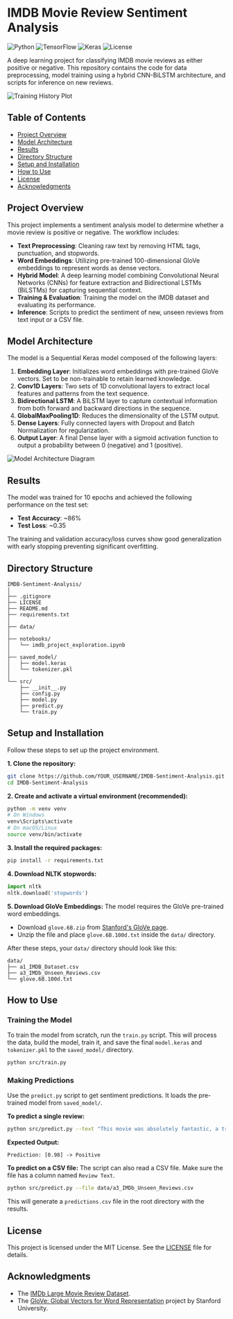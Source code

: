 # IMDB Movie Review Sentiment Analysis

![Python](https://img.shields.io/badge/Python-3.8%2B-blue.svg)
![TensorFlow](https://img.shields.io/badge/TensorFlow-2.x-orange.svg)
![Keras](https://img.shields.io/badge/Keras-2.x-red.svg)
![License](https://img.shields.io/badge/License-MIT-green.svg)

A deep learning project for classifying IMDB movie reviews as either positive or negative. This repository contains the code for data preprocessing, model training using a hybrid CNN-BiLSTM architecture, and scripts for inference on new reviews.

![Training History Plot](/training_history.png)

## Table of Contents
- [Project Overview](#project-overview)
- [Model Architecture](#model-architecture)
- [Results](#results)
- [Directory Structure](#directory-structure)
- [Setup and Installation](#setup-and-installation)
- [How to Use](#how-to-use)
- [License](#license)
- [Acknowledgments](#acknowledgments)

## Project Overview

This project implements a sentiment analysis model to determine whether a movie review is positive or negative. The workflow includes:
- **Text Preprocessing**: Cleaning raw text by removing HTML tags, punctuation, and stopwords.
- **Word Embeddings**: Utilizing pre-trained 100-dimensional GloVe embeddings to represent words as dense vectors.
- **Hybrid Model**: A deep learning model combining Convolutional Neural Networks (CNNs) for feature extraction and Bidirectional LSTMs (BiLSTMs) for capturing sequential context.
- **Training & Evaluation**: Training the model on the IMDB dataset and evaluating its performance.
- **Inference**: Scripts to predict the sentiment of new, unseen reviews from text input or a CSV file.

## Model Architecture

The model is a Sequential Keras model composed of the following layers:

1.  **Embedding Layer**: Initializes word embeddings with pre-trained GloVe vectors. Set to be non-trainable to retain learned knowledge.
2.  **Conv1D Layers**: Two sets of 1D convolutional layers to extract local features and patterns from the text sequence.
3.  **Bidirectional LSTM**: A BiLSTM layer to capture contextual information from both forward and backward directions in the sequence.
4.  **GlobalMaxPooling1D**: Reduces the dimensionality of the LSTM output.
5.  **Dense Layers**: Fully connected layers with Dropout and Batch Normalization for regularization.
6.  **Output Layer**: A final Dense layer with a sigmoid activation function to output a probability between 0 (negative) and 1 (positive).

![Model Architecture Diagram](model_architecture.png)

## Results

The model was trained for 10 epochs and achieved the following performance on the test set:

-   **Test Accuracy**: ~86%
-   **Test Loss**: ~0.35

The training and validation accuracy/loss curves show good generalization with early stopping preventing significant overfitting.

## Directory Structure

```
IMDB-Sentiment-Analysis/
│
├── .gitignore
├── LICENSE
├── README.md
├── requirements.txt
│
├── data/
│
├── notebooks/
│   └── imdb_project_exploration.ipynb
│
├── saved_model/
│   ├── model.keras
│   └── tokenizer.pkl
│
└── src/
    ├── __init__.py
    ├── config.py
    ├── model.py
    ├── predict.py
    └── train.py
```

## Setup and Installation

Follow these steps to set up the project environment.

**1. Clone the repository:**
```bash
git clone https://github.com/YOUR_USERNAME/IMDB-Sentiment-Analysis.git
cd IMDB-Sentiment-Analysis
```

**2. Create and activate a virtual environment (recommended):**
```bash
python -m venv venv
# On Windows
venv\Scripts\activate
# On macOS/Linux
source venv/bin/activate
```

**3. Install the required packages:**
```bash
pip install -r requirements.txt
```

**4. Download NLTK stopwords:**
```python
import nltk
nltk.download('stopwords')
```

**5. Download GloVe Embeddings:**
The model requires the GloVe pre-trained word embeddings.
- Download `glove.6B.zip` from [Stanford's GloVe page](https://nlp.stanford.edu/projects/glove/).
- Unzip the file and place `glove.6B.100d.txt` inside the `data/` directory.

After these steps, your `data/` directory should look like this:
```
data/
├── a1_IMDB_Dataset.csv
├── a3_IMDb_Unseen_Reviews.csv
└── glove.6B.100d.txt
```

## How to Use

### Training the Model

To train the model from scratch, run the `train.py` script. This will process the data, build the model, train it, and save the final `model.keras` and `tokenizer.pkl` to the `saved_model/` directory.

```bash
python src/train.py
```

### Making Predictions

Use the `predict.py` script to get sentiment predictions. It loads the pre-trained model from `saved_model/`.

**To predict a single review:**
```bash
python src/predict.py --text "This movie was absolutely fantastic, a true masterpiece of cinema!"
```
**Expected Output:**
```
Prediction: [0.98] -> Positive
```

**To predict on a CSV file:**
The script can also read a CSV file. Make sure the file has a column named `Review Text`.
```bash
python src/predict.py --file data/a3_IMDb_Unseen_Reviews.csv
```
This will generate a `predictions.csv` file in the root directory with the results.

## License

This project is licensed under the MIT License. See the [LICENSE](LICENSE) file for details.

## Acknowledgments
- The [IMDb Large Movie Review Dataset](https://ai.stanford.edu/~amaas/data/sentiment/).
- The [GloVe: Global Vectors for Word Representation](https://nlp.stanford.edu/projects/glove/) project by Stanford University.
